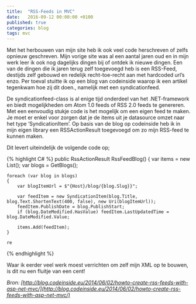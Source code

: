 ```yaml
---
title:  "RSS-Feeds in MVC"
date:   2016-09-12 00:00:00 +0100
published: true
categories: blog
tags: mvc
---
```

Met het herbouwen van mijn site heb ik ook veel code herschreven of zelfs opnieuw geschreven. Mijn vorige site was al een aantal jaren oud en in mijn werk leer ik ook nog dagelijks dingen bij of ontdek ik nieuwe dingen.
Een van de dingen die ik jaren terug zelf toegevoegd heb is een RSS-Feed, destijds zelf gebouwd en redelijk recht-toe-recht aan met hardcoded url’s enzo. Per toeval stuitte ik op een blog van codeinside waarop ik een artikel tegenkwam hoe zij dit doen., namelijk met een syndicationfeed.

De syndicationfeed-class is al enige tijd onderdeel van het .NET-framework en biedt mogelijkheden om Atom 1.0 feeds of RSS 2.0 feeds te genereren. Met een eenvoudig stukje code is het mogelijk om een eigen feed te maken. Je moet er enkel voor zorgen dat je de items uit je datasource omzet naar het type ‘SyndicationItem’. Op basis van de blog op codeinside heb ik in mijn eigen library een RSSActionResult toegevoegd om zo mijn RSS-feed te kunnen maken.

Dit levert uiteindelijk de volgende code op;

{% highlight C# %}
public RssActionResult RssFeedBlog()
{
	var items = new List<SyndicationItem>();
	var blogs = GetBlogs();

	foreach (var blog in blogs)
	{
		var blogItemUrl = $"{Host}/blog/{blog.Slug}}";

		var feedItem = new SyndicationItem(blog.Title, blog.Text.ShortenText(400, false), new Uri(blogItemUrl));
		feedItem.PublishDate = blog.PublishStart;
		if (blog.DateModified.HasValue) feedItem.LastUpdatedTime = blog.DateModified.Value;
		
		items.Add(feedItem);
	}

	re
{% endhighlight %}

Waar ik eerder veel werk moest verrichten om zelf mijn XML op te bouwen, is dit nu een fluitje van een cent!

<em>Bron: [http://blog.codeinside.eu/2014/06/02/howto-create-rss-feeds-with-asp-net-mvc/](http://blog.codeinside.eu/2014/06/02/howto-create-rss-feeds-with-asp-net-mvc/)</em>
